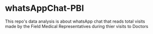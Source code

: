 # whatsAppChat-PBI
This repo's data analysis is about whatsApp chat that reads total visits made by the Field Medical Representatives during thier visits to Doctors
